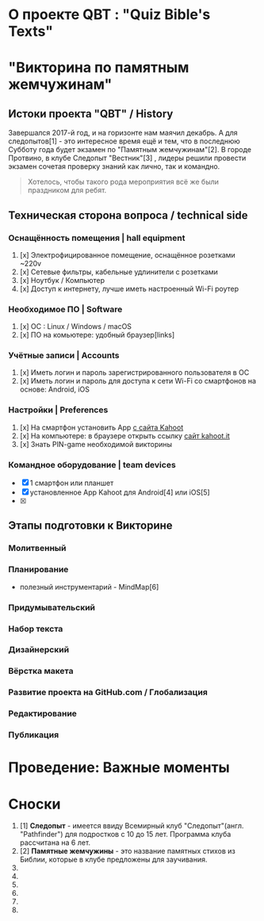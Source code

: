 # О проекте QBT : "Quiz Bible's Texts" #

"Викторина по памятным жемчужинам"
==================================

Истоки проекта "QBT" / History
------------------------------

Завершался 2017-й год, и на горизонте нам маячил декабрь. А для следопытов[1] - это интересное время ещё и тем, что в последнюю Субботу года будет экзамен по "Памятным жемчужинам"[2]. В городе Протвино, в клубе Следопыт "Вестник"[3] , лидеры решили провести экзамен сочетая проверку знаний как лично, так и командно. 
>Хотелось, чтобы такого рода мероприятия всё же были праздником для ребят.


Техническая сторона вопроса / technical side
--------------------------------------------

### Оснащённость помещения | hall equipment

1. [x] Электрофицированное помещение, оснащённое розетками ~220v
1. [x] Сетевые фильтры, кабельные удлинители с розетками
1. [x] Ноутбук / Компьютер
1. [x] Доступ к интернету, лучше иметь настроенный Wi-Fi роутер

 
### Необходимое ПО | Software

1. [x] OC : Linux / Windows / macOS
1. [x] ПО на комьютере: удобный браузер[links]


### Учётные записи | Accounts

1. [x] Иметь логин и пароль зарегистрированного пользователя в ОС
1. [x] Иметь логин и пароль для доступа к сети Wi-Fi со смартфонов на основе: Android, iOS


### Настройки | Preferences

1. [x] На смартфон установить App [с сайта Kahoot](https://kahoot.com/mobile-app/ "Перейти на сайт для установки App на Ваш смартфон")
1. [x] На компьютере: в браузере открыть ссылку [сайт kahoot.it](https://kahoot.it "Перейти на сайт для проведения Викторины Кью-Би-Ти")
1. [x] Знать PIN-game необходимой викторины


### Командное оборудование | team devices

+ [x] 1 смартфон или планшет
+ [x] установленное App Kahoot для Android[4] или iOS[5]
+ [x] 


Этапы подготовки к Викторине
----------------------------

### Молитвенный


### Планирование

+ полезный инструментарий - MindMap[6]


### Придумывательский


### Набор текста


### Дизайнерский


### Вёрстка макета


### Развитие проекта на GitHub.com / Глобализация


### Редактирование


### Публикация



Проведение: Важные моменты
==========================





Сноски
======

1. [1] **Следопыт** - имеется ввиду Всемирный клуб "Следопыт"(англ. "Pathfinder") для подростков с 10 до 15 лет. Программа клуба рассчитана на 6 лет.
1. [2] **Памятные жемчужины** - это название памятных стихов из Библии, которые в клубе предложены для заучивания.
1. 
1. 
1. 
1. 
1. 
1. 